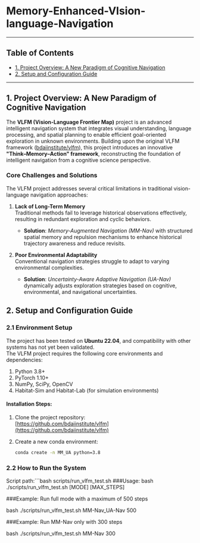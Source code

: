 # Memory-Enhanced-VIsion-language-Navigation

---

## Table of Contents

- [1. Project Overview: A New Paradigm of Cognitive Navigation](#1-project-overview-a-new-paradigm-of-cognitive-navigation)
- [2. Setup and Configuration Guide](#2-setup-and-configuration-guide)

---
## 1. Project Overview: A New Paradigm of Cognitive Navigation

The **VLFM (Vision-Language Frontier Map)** project is an advanced intelligent navigation system that integrates visual understanding, language processing, and spatial planning to enable efficient goal-oriented exploration in unknown environments. Building upon the original VLFM framework ([bdaiinstitute/vlfm](https://github.com/bdaiinstitute/vlfm.git)), this project introduces an innovative **"Think–Memory–Action" framework**, reconstructing the foundation of intelligent navigation from a cognitive science perspective.

### Core Challenges and Solutions

The VLFM project addresses several critical limitations in traditional vision-language navigation approaches:

1. **Lack of Long-Term Memory**  
   Traditional methods fail to leverage historical observations effectively, resulting in redundant exploration and cyclic behaviors.  
   - **Solution**: *Memory-Augmented Navigation (MM-Nav)* with structured spatial memory and repulsion mechanisms to enhance historical trajectory awareness and reduce revisits.

2. **Poor Environmental Adaptability**  
   Conventional navigation strategies struggle to adapt to varying environmental complexities.  
   - **Solution**: *Uncertainty-Aware Adaptive Navigation (UA-Nav)* dynamically adjusts exploration strategies based on cognitive, environmental, and navigational uncertainties.
## 2. Setup and Configuration Guide


### 2.1 Environment Setup

The project has been tested on **Ubuntu 22.04**, and compatibility with other systems has not yet been validated.  
The VLFM project requires the following core environments and dependencies:

1. Python 3.8+
2. PyTorch 1.10+
3. NumPy, SciPy, OpenCV
4. Habitat-Sim and Habitat-Lab (for simulation environments)

#### Installation Steps:

1. Clone the project repository:  
   [https://github.com/bdaiinstitute/vlfm](https://github.com/bdaiinstitute/vlfm)

2. Create a new conda environment:  
   ```bash
   conda create -n MM_UA python=3.8
### 2.2 How to Run the System
Script path:```bash scripts/run_vlfm_test.sh
###Usage:
bash ./scripts/run_vlfm_test.sh [MODE] [MAX_STEPS]

###Example: Run full mode with a maximum of 500 steps

bash ./scripts/run_vlfm_test.sh MM-Nav_UA-Nav 500

###Example: Run MM-Nav only with 300 steps

bash ./scripts/run_vlfm_test.sh MM-Nav 300

